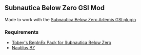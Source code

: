 ## Subnautica Below Zero GSI Mod

Made to work with the [Subnautica Below Zero Artemis GSI plugin](#)

### Requirements 
* [Tobey's BepInEx Pack for Subnautica Below Zero](https://www.nexusmods.com/subnauticabelowzero/mods/344)
* [Nautilus BZ](https://www.nexusmods.com/subnauticabelowzero/mods/373)
